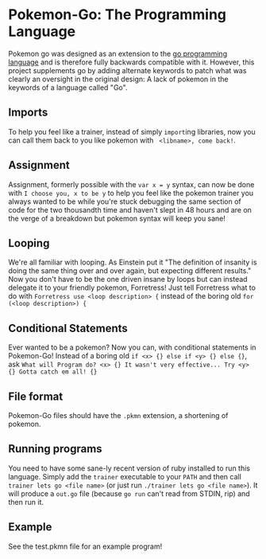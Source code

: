 # Pokemon-Go: The Programming Language

Pokemon go was designed as an extension to the [go programming language](https://golang.org) and is therefore fully backwards compatible with it. However, this project supplements go by adding alternate keywords to patch what was clearly an oversight in the original design: A lack of pokemon in the keywords of a language called "Go".

## Imports

To help you feel like a trainer, instead of simply `import`ing libraries, now you can call them back to you like pokemon with ` <libname>, come back!`.

## Assignment

Assignment, formerly possible with the `var x = y` syntax, can now be done with `I choose you, x to be y` to help you feel like the pokemon trainer you always wanted to be while you're stuck debugging the same section of code for the two thousandth time and haven't slept in 48 hours and are on the verge of a breakdown but pokemon syntax will keep you sane!

## Looping

We're all familiar with looping. As Einstein put it "The definition of insanity is doing the same thing over and over again, but expecting different results." Now you don't have to be the one driven insane by loops but can instead delegate it to your friendly pokemon, Forretress! Just tell Forretress what to do with `Forretress use <loop description> {` instead of the boring old `for (<loop description>) {`

## Conditional Statements

Ever wanted to be a pokemon? Now you can, with conditional statements in Pokemon-Go! Instead of a boring old `if <x> {} else if <y> {} else {}`, ask `What will Program do? <x> {} It wasn't very effective... Try <y> {} Gotta catch em all! {}`

## File format

Pokemon-Go files should have the `.pkmn` extension, a shortening of pokemon.

## Running programs

You need to have some sane-ly recent version of ruby installed to run this language. Simply add the `trainer` executable to your `PATH` and then call `trainer lets go <file name>` (or just run `./trainer lets go <file name>`). It will produce a `out.go` file (because `go run` can't read from STDIN, rip) and then run it.

## Example

See the test.pkmn file for an example program!
